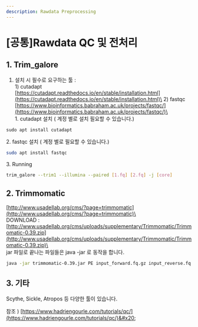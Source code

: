 ```yaml
---
description: Rawdata Preprocessing
---
```


# \[공통]Rawdata QC 및 전처리

## 1. Trim\_galore

1. 설치 시 필수로 요구하는 툴 : \
   1\) cutadapt\
   [https://cutadapt.readthedocs.io/en/stable/installation.html](https://cutadapt.readthedocs.io/en/stable/installation.html)\
   2\) fastqc \
   [https://www.bioinformatics.babraham.ac.uk/projects/fastqc/](https://www.bioinformatics.babraham.ac.uk/projects/fastqc/)\
   \
   1\. cutadapt 설치 ( 계정 별로 설치 필요할 수 있습니다.)

```
sudo apt install cutadapt
```

&#x20;       2\. fastqc 설치 ( 계정 별로 필요할 수 있습니다.)

```bash
sudo apt install fastqc
```

&#x20;      3\. Running

```bash
trim_galore --trim1 --illumina --paired [1.fq] [2.fq] -j [core]
```

## 2. Trimmomatic

[http://www.usadellab.org/cms/?page=trimmomatic](http://www.usadellab.org/cms/?page=trimmomatic)\
\
DOWNLOAD : [http://www.usadellab.org/cms/uploads/supplementary/Trimmomatic/Trimmomatic-0.39.zip](http://www.usadellab.org/cms/uploads/supplementary/Trimmomatic/Trimmomatic-0.39.zip)\
\
jar 파일로 끝나는 파일들은 java -jar 로 동작을 합니다.&#x20;

```bash
java -jar trimmomatic-0.39.jar PE input_forward.fq.gz input_reverse.fq.gz output_forward_paired.fq.gz output_forward_unpaired.fq.gz output_reverse_paired.fq.gz output_reverse_unpaired.fq.gz ILLUMINACLIP:TruSeq3-PE.fa:2:30:10:2:keepBothReads LEADING:3 TRAILING:3 MINLEN:36
```

## 3. 기타

Scythe, Sickle, Atropos 등 다양한 툴이 있습니다.

참조 ) [https://www.hadriengourle.com/tutorials/qc/](https://www.hadriengourle.com/tutorials/qc/)&#x20;







